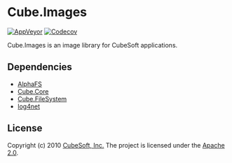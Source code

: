 Cube.Images
====

[![AppVeyor](https://ci.appveyor.com/api/projects/status/ffsk5mc9i8o9iy72?svg=true)](https://ci.appveyor.com/project/clown/cube-images)
[![Codecov](https://codecov.io/gh/cube-soft/Cube.Images/branch/master/graph/badge.svg)](https://codecov.io/gh/cube-soft/Cube.Images)

Cube.Images is an image library for CubeSoft applications.

## Dependencies

* [AlphaFS](http://alphafs.alphaleonis.com/)
* [Cube.Core](https://github.com/cube-soft/Cube.Core)
* [Cube.FileSystem](https://github.com/cube-soft/Cube.FileSystem)
* [log4net](https://logging.apache.org/log4net/)

## License

Copyright (c) 2010 [CubeSoft, Inc.](http://www.cube-soft.jp/)
The project is licensed under the [Apache 2.0](https://github.com/cube-soft/Cube.Core/blob/master/License.txt).